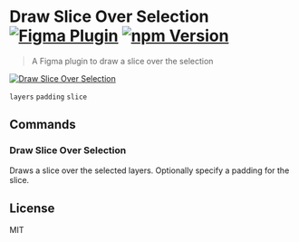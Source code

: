 # Draw Slice Over Selection [![Figma Plugin](https://img.shields.io/badge/figma-Draw%20Slice%20Over%20Selection-yellow.svg)](https://figma.com/c/plugin/767379335945775056/Draw-Slice-Over-Selection) [![npm Version](https://img.shields.io/npm/v/figma-draw-slice-over-selection.svg)](https://www.npmjs.com/package/figma-draw-slice-over-selection)

> A Figma plugin to draw a slice over the selection

[![Draw Slice Over Selection](https://raw.githubusercontent.com/yuanqing/figma-plugins/master/packages/figma-draw-slice-over-selection/media/cover.png)](https://figma.com/c/plugin/767379335945775056/Draw-Slice-Over-Selection)

`layers` `padding` `slice`

## Commands

### Draw Slice Over Selection

Draws a slice over the selected layers. Optionally specify a padding for the slice.

## License

MIT
